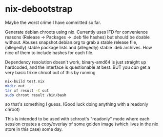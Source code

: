 # nix-debootstrap

Maybe the worst crime I have committed so far.

Generate debian chroots using nix. Currently uses IFD for convenience reasons (Release -> Packages -> .deb file hashes) but should be doable without.
Abuses snapshot.debian.org to grab a stable release file, (allegedly) stable package lists and (allegedly) stable .deb archives. How nice of them to include hashes for each file.

Dependency resolution doesn't work, binary-amd64 is just straight up hardcoded, and the interface is questionable at best.
BUT you _can_ get a very basic trixie chroot out of this by running

```sh
nix-build test.nix
mkdir out
tar xf result -C out
sudo chroot result /bin/bash
```

so that's something I guess.
(Good luck doing anything with a readonly chroot)

This is intended to be used with schroot's "readonly" mode where each session creates a copy/overlay of some golden image (which lives in the nix store in this case) some day.
